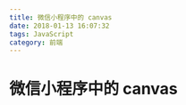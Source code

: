 ```yaml
---
title: 微信小程序中的 canvas
date: 2018-01-13 16:07:32
tags: JavaScript
category: 前端
---
```


# 微信小程序中的 canvas
